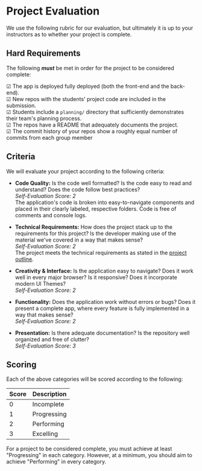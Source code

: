 # Project Evaluation

We use the following rubric for our evaluation, but ultimately it is up to your
instructors as to whether your project is complete.

## Hard Requirements

The following **_must_** be met in order for the project to be considered
complete:

&#9745; The app is deployed fully deployed (both the front-end and the back-end).  
&#9745; New repos with the students' project code are included in the submission.  
&#9745; Students include a `planning/` directory that sufficiently demonstrates their
  team's planning process.  
  &#9745; The repos have a README that adequately documents the project.  
  &#9745; The commit history of your repos show a roughly equal number of commits from
  each group member

## Criteria

We will evaluate your project according to the following criteria:

- **Code Quality:** Is the code well formatted? Is the code easy to read and
  understand? Does the code follow best practices?  
  *Self-Evaluation Score: 2*  
The application's code is broken into easy-to-navigate components and placed in their clearly labeled, respective folders. Code is free of comments and console logs.  

- **Technical Requirements:** How does the project stack up to the requirements
  for this project? Is the developer making use of the material we've covered in
  a way that makes sense?  
  *Self-Evaluation Score: 2*  
The project meets the technical requirements as stated in the [project outline](https://git.generalassemb.ly/SEIR-224/seir-224-project-2/blob/master/readme.md).  

- **Creativity & Interface:** Is the application easy to navigate? Does it work
  well in every major browser? Is it responsive? Does it incorporate modern UI
  Themes?  
  *Self-Evaluation Score: 2*  

- **Functionality:** Does the application work without errors or bugs? Does it
  present a complete app, where every feature is fully implemented in a way that
  makes sense?  
  *Self-Evaluation Score: 2*  

- **Presentation:** Is there adequate documentation? Is the repository well
  organized and free of clutter?  
  *Self-Evaluation Score: 3*  


## Scoring

Each of the above categories will be scored according to the following:

| Score | Description |
| ----- | ----------- |
| 0     | Incomplete  |
| 1     | Progressing |
| 2     | Performing  |
| 3     | Excelling   |

For a project to be considered complete, you must achieve at least "Progressing"
in each category. However, at a minimum, you should aim to achieve "Performing"
in every category.
